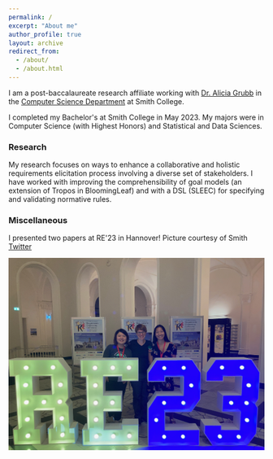 ```yaml
---
permalink: /
excerpt: "About me"
author_profile: true
layout: archive
redirect_from: 
  - /about/
  - /about.html
---
```


I am a post-baccalaureate research affiliate working with [Dr. Alicia Grubb](https://amgrubb.github.io/) in the [Computer Science Department](http://cs.smith.edu/) at Smith College. 

I completed my Bachelor's at Smith College in May 2023. My majors were in Computer Science (with Highest Honors) and Statistical and Data Sciences.

### Research 

My research focuses on ways to enhance a collaborative and holistic requirements elicitation process involving a diverse set of stakeholders. I have worked with improving the comprehensibility of goal models (an extension of Tropos in BloomingLeaf) and with a DSL (SLEEC) for specifying and validating normative rules.

### Miscellaneous

 I presented two papers at RE'23 in Hannover! Picture courtesy of Smith [Twitter](https://twitter.com/smithcollege/status/1717164135874429187/photo/1)
 
[<img src="images/re-2023.png"  width="600" >](https://twitter.com/smithcollege/status/1717164135874429187/photo/1)

